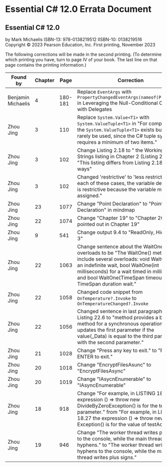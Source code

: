 # Essential C# 12.0 Errata Document

## Essential C# 12.0

by Mark Michaelis
ISBN-13: 978-0138219512
IISBN-10: 0138219516
Copyright © 2023 Pearson Education, Inc.
First printing, November 2023

The following corrections will be made in the second printing. (To determine which printing you have, turn to page IV of your book. The last line on that page contains the printing information.)

Found by            | Chapter     | Page        | Correction
------------------- | ----------- | ----------- | -----------------------------------------------------------------------------------------------------------------------------------------------------------------
Benjamin Michaelis        | 4           | 180-181          | Replace `EventArgs` with `PropertyChangedEventArgs(nameof(Property))` in Leveraging the Null-Conditional Operator with Delegates
Zhou Jing | 3  | 110 | Replace `System.Value<T1>` with `System.ValueTuple<T1>` in "For completeness, the `System.ValueTuple<T1>` exists but will rarely be used, since the C# tuple syntax requires a minimum of two items."
Zhou Jing | 3  | 102 | Change Listing 2.18 to " the Working with Strings listing in Chapter 2 (Listing 2.24)" in "This listing differs from Listing 2.18 in two ways"
Zhou Jing | 3 | 102 | Changed 'restrictive' to 'less restrictive' in "In each of these cases, the variable declaration is restrictive because the variable may be assigned."
Zhou Jing | 23 | 1077 | Change "Point Declaration" to "Pointer Declaration" in mindmap
Zhou Jing | 22 | 1074 | Change "Chapter 19" to "Chapter 20" in "we pointed out in Chapter 19"
Zhou Jing | 9 | 541 | Change output 9.4 to "ReadOnly, Hidden = 3"
Zhou Jing | 22 | 1063 | Change sentence about the WaitOne() overloads to be "The WaitOne() methods include several overloads: void WaitOne() for an indefinite wait, bool WaitOne(int milliseconds) for a wait timed in milliseconds, and bool WaitOne(TimeSpan timeout) for a TimeSpan duration wait."
Zhou Jing | 22 | 1058 | Changed code snippet from `OnTemperature?.Invoke` to `OnTemperatureChanged?.Invoke`
Zhou Jing | 22 | 1056 | Changed sentence in last paragraph before Listing 22.6 to "method provides a built-in method for a synchronous operation that updates the first parameter if the value(_Data) is equal to the third parameter with the second parameter."
Zhou Jing | 21 | 1028 | Change "Press any key to exit." to "Press ENTER to exit."
Zhou Jing | 20 | 1018 | Change "EncryptFilesAsunc" to "EncryptFilesAsync"
Zhou Jing | 20 | 1019 | Change "IAsycnEnumerable" to "IAsyncEnumerable"
Zhou Jing | 18 | 918 | Change "For example, in LISTING 18.28 the expression () => throw new DivideByZeroException() is for the testAction parameter." from "For example, in LISTING 18.27 the expression () => throw new Exception() is for the value of testAction."
Zhou Jing | 19 | 946 | Change "The worker thread writes plus signs to the console, while the main thread writes hyphens." to "The worker thread writes hyphens to the console, while the main thread writes plus signs."